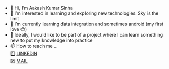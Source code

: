 - 👋 Hi, I’m Aakash Kumar Sinha   
- 👀 I’m interested in learning and exploring new technologies. Sky is the limit
- 🌱 I’m currently learning data integration and sometimes android (my first love 😉)
- 💞️ Ideally, I would like to be part of a project where I can learn something new to put my knowledge into practice  
- 📫 How to reach me ...  
       1️⃣   [LINKEDIN](https://www.linkedin.com/in/sinha-aakash-kumar/)  
       2️⃣   [MAIL](mailto:aakashgoingto99@gmail.com)

<!---
1HazArd1/1HazArd1 is a ✨ special ✨ repository because its `README.md` (this file) appears on your GitHub profile.
You can click the Preview link to take a look at your changes.
--->
